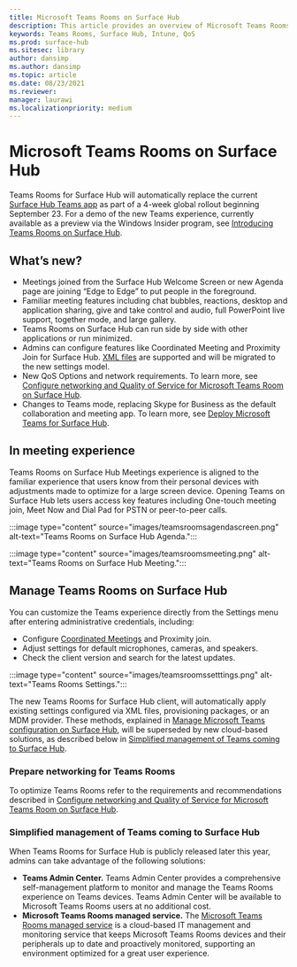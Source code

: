 ```yaml
---
title: Microsoft Teams Rooms on Surface Hub 
description: This article provides an overview of Microsoft Teams Rooms on Surface Hub.
keywords: Teams Rooms, Surface Hub, Intune, QoS
ms.prod: surface-hub
ms.sitesec: library
author: dansimp
ms.author: dansimp
ms.topic: article
ms.date: 08/23/2021
ms.reviewer: 
manager: laurawi
ms.localizationpriority: medium
---
```

# Microsoft Teams Rooms on Surface Hub

Teams Rooms for Surface Hub will automatically replace the current [Surface Hub Teams app](hub-teams-app.md) as part of a 4-week global rollout beginning September 23. For a demo of the new Teams experience, currently available as a preview via the Windows Insider program, see [Introducing Teams Rooms on Surface Hub](https://techcommunity.microsoft.com/t5/surface-it-pro-blog/introducing-teams-rooms-on-surface-hub/ba-p/2118373).

## What’s new?

- Meetings joined from the Surface Hub Welcome Screen or new Agenda page are joining “Edge to Edge” to put people in the foreground.
- Familiar meeting features including chat bubbles, reactions, desktop and application sharing, give and take control and audio, full PowerPoint live support, together mode, and large gallery.
- Teams Rooms on Surface Hub can run side by side with other applications or run minimized.
- Admins can configure features like Coordinated Meeting and Proximity Join for Surface Hub. [XML files](/microsoftteams/rooms/surface-hub-manage-config#teams-configuration-file-syntax) are supported and will be migrated to the new settings model.
- New QoS Options and network requirements. To learn more, see [Configure networking and Quality of Service for Microsoft Teams Room on Surface Hub](surface-hub-teams-rooms-networking.md).
- Changes to Teams mode, replacing Skype for Business as the default collaboration and meeting app. To learn more, see [Deploy Microsoft Teams for Surface Hub](/MicrosoftTeams/teams-surface-hub).

## In meeting experience

Teams Rooms on Surface Hub Meetings experience is aligned to the familiar experience that users know from their personal devices with adjustments made to optimize for a large screen device. Opening Teams on Surface Hub lets users access key features including One-touch meeting join, Meet Now and Dial Pad for PSTN or peer-to-peer calls.

:::image type="content" source="images/teamsroomsagendascreen.png" alt-text="Teams Rooms on Surface Hub Agenda.":::

:::image type="content" source="images/teamsroomsmeeting.png" alt-text="Teams Rooms on Surface Hub Meeting.":::

## Manage Teams Rooms on Surface Hub

 You can customize the Teams experience directly from the Settings menu after entering administrative credentials, including:

- Configure [Coordinated Meetings](/microsoftteams/rooms/coordinated-meetings) and Proximity join.
- Adjust settings for default microphones, cameras, and speakers.
- Check the client version and search for the latest updates.

:::image type="content" source="images/teamsroomssetttings.png" alt-text="Teams Rooms Settings.":::

The new Teams Rooms for Surface Hub client, will automatically apply existing settings configured via XML files, provisioning packages, or an MDM provider. These methods, explained in [Manage Microsoft Teams configuration on Surface Hub](/microsoftteams/rooms/surface-hub-manage-config), will be superseded by new cloud-based solutions, as described below in [Simplified management of Teams coming to Surface Hub](#simplified-management-of-teams-coming-to-surface-hub).

### Prepare networking for Teams Rooms

To optimize Teams Rooms refer to the requirements and recommendations described in [Configure networking and Quality of Service for Microsoft Teams Room on Surface Hub](surface-hub-teams-rooms-networking.md).

### Simplified management of Teams coming to Surface Hub

When Teams Rooms for Surface Hub is publicly released later this year, admins can take advantage of the following solutions:

- **Teams Admin Center.** Teams Admin Center provides a comprehensive self-management platform to monitor and manage the Teams Rooms experience on Teams devices. Teams Admin Center will be available to Microsoft Teams Rooms users at no additional cost.
- **Microsoft Teams Rooms managed service.** The [Microsoft Teams Rooms managed service](/microsoftteams/rooms/microsoft-teams-rooms-premium) is a cloud-based IT management and monitoring service that keeps Microsoft Teams Rooms devices and their peripherals up to date and proactively monitored, supporting an environment optimized for a great user experience.
